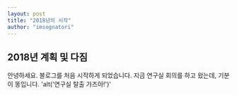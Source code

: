 ```yaml
---
layout: post
title: "2018년의 시작"
author: "imsognatori"
---
```


## 2018년 계획 및 다짐
안녕하세요. 블로그를 처음 시작하게 되었습니다. 
지금 연구실 회의를 하고 왔는데, 기분이 똥입니다.
'alt('연구실 탈출 가즈아!')'
